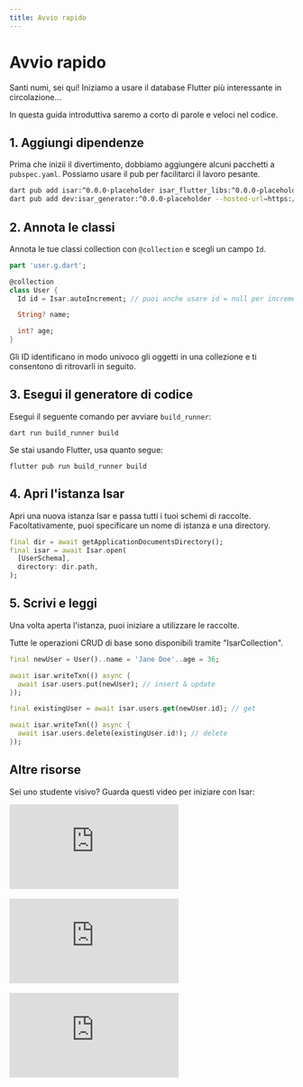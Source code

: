 ```yaml
---
title: Avvio rapido
---
```


# Avvio rapido

Santi numi, sei qui! Iniziamo a usare il database Flutter più interessante in circolazione...

In questa guida introduttiva saremo a corto di parole e veloci nel codice.

## 1. Aggiungi dipendenze

Prima che inizii il divertimento, dobbiamo aggiungere alcuni pacchetti a `pubspec.yaml`. Possiamo usare il pub per facilitarci il lavoro pesante.

```bash
dart pub add isar:^0.0.0-placeholder isar_flutter_libs:^0.0.0-placeholder --hosted-url=https://pub.isar-community.dev
dart pub add dev:isar_generator:^0.0.0-placeholder --hosted-url=https://pub.isar-community.dev
```

## 2. Annota le classi

Annota le tue classi collection con `@collection` e scegli un campo `Id`.

```dart
part 'user.g.dart';

@collection
class User {
  Id id = Isar.autoIncrement; // puoi anche usare id = null per incrementare automaticamente

  String? name;

  int? age;
}
```

Gli ID identificano in modo univoco gli oggetti in una collezione e ti consentono di ritrovarli in seguito.

## 3. Esegui il generatore di codice

Esegui il seguente comando per avviare `build_runner`:

```
dart run build_runner build
```

Se stai usando Flutter, usa quanto segue:

```
flutter pub run build_runner build
```

## 4. Apri l'istanza Isar

Apri una nuova istanza Isar e passa tutti i tuoi schemi di raccolte. Facoltativamente, puoi specificare un nome di istanza e una directory.

```dart
final dir = await getApplicationDocumentsDirectory();
final isar = await Isar.open(
  [UserSchema],
  directory: dir.path,
);
```

## 5. Scrivi e leggi

Una volta aperta l'istanza, puoi iniziare a utilizzare le raccolte.

Tutte le operazioni CRUD di base sono disponibili tramite "IsarCollection".

```dart
final newUser = User()..name = 'Jane Doe'..age = 36;

await isar.writeTxn(() async {
  await isar.users.put(newUser); // insert & update
});

final existingUser = await isar.users.get(newUser.id); // get

await isar.writeTxn(() async {
  await isar.users.delete(existingUser.id!); // delete
});
```

## Altre risorse

Sei uno studente visivo? Guarda questi video per iniziare con Isar:
<div class="video-block">
  <iframe max-width=100% height=auto src="https://www.youtube.com/embed/CwC9-a9hJv4" title="Isar Database" frameborder="0" allow="accelerometer; clipboard-write; encrypted-media; gyroscope; picture-in-picture" allowfullscreen></iframe>
</div>
<br>
<div class="video-block">
  <iframe max-width=100% height=auto src="https://www.youtube.com/embed/videoseries?list=PLKKf8l1ne4_hMBtRykh9GCC4MMyteUTyf" title="Isar Database" frameborder="0" allow="accelerometer; clipboard-write; encrypted-media; gyroscope; picture-in-picture" allowfullscreen></iframe>
</div>
<br>
<div class="video-block">
  <iframe max-width=100% height=auto src="https://www.youtube.com/embed/pdKb8HLCXOA " title="Isar Database" frameborder="0" allow="accelerometer; clipboard-write; encrypted-media; gyroscope; picture-in-picture" allowfullscreen></iframe>
</div>